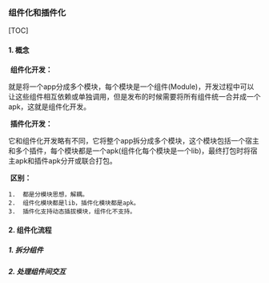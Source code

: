 ### 组件化和插件化

[TOC]

#### 1. 概念

​	**组件化开发：**

​		就是将一个app分成多个模块，每个模块是一个组件(Module)，开发过程中可以让这些组件相互依赖或单独调用，但是发布的时候需要将所有组件统一合并成一个apk，这就是组件化开发。

​	**插件化开发：**

​		它和组件化开发略有不同，它将整个app拆分成多个模块，这个模块包括一个宿主和多个插件，每个模块都是一个apk(组件化每个模块是一个lib)，最终打包时将宿主apk和插件apk分开或联合打包。

​	**区别：**

	1. 	都是分模块思想，解耦。
 	2. 	组件化模块都是lib，插件化模块都是apk。
 	3. 	插件化支持动态插拔模块，组件化不支持。

#### 2. 组件化流程

##### 1. 拆分组件

##### 2. 处理组件间交互